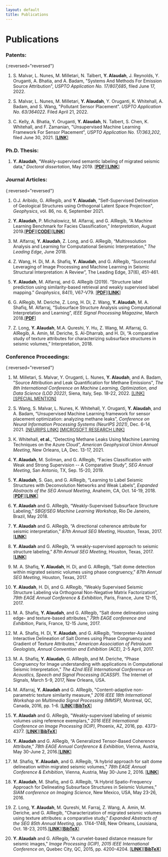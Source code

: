 ```yaml
---
layout: default
title: Publications
---
```


<h1 class="pageTitle">Publications</h1>

### Patents:

{:reversed="reversed"}

1. S. Malvar, L. Nunes, M. Milletari, N. Talbert, **Y. Alaudah**, J. Reynolds, Y. Oruganti, A. Bhatia, and A. Badam, "Systems And Methods For Emission Source Attribution", *USPTO Application No. 17/807,685*, filed June 17, 2022.

2. S. Malvar, L. Nunes, M. Milletari, **Y. Alaudah**, Y. Oruganti, K. Whitehall, A. Badam, and S. Wang, "Pollutant Sensor Placement". *USPTO Application No. 63/364022*. Filed April 21, 2022.

3. C. Kelly, A. Bhatia, Y. Oruganti, **Y. Alaudah**, N. Talbert, S. Chen, K. Whitehall, and F. Zamanian, "Unsupervised Machine Learning Framework For Sensor Placement", *USPTO Application No. 17/363,202*, filed June 30, 2021. [[**LINK**]](https://image-ppubs.uspto.gov/dirsearch-public/print/downloadPdf/20230007082)


### Ph.D. Thesis:

1. **Y. Alaudah**, “Weakly-supervised semantic labeling of migrated seismic data,” *Doctoral dissertation*, May 2019. [[**PDF**]](assets/files/thesis.pdf)[[**LINK**]](https://smartech.gatech.edu/handle/1853/61719)



### Journal Articles:

{:reversed="reversed"}

1. O.J. Aribido, G. AlRegib, and **Y. Alaudah**, "Self-Supervised Delineation of Geological Structures using Orthogonal Latent Space Projection", *Geophysics*, vol. 86, no. 6, September 2021. 

2. **Y. Alaudah**, P. Michalowicz, M. Alfarraj, and G. AlRegib, “A Machine Learning Benchmark for Facies Classification,”  *Interpretation*, August 2019.[[**PDF**]](https://export.arxiv.org/pdf/1901.07659)[[**CODE**]](https://github.com/yalaudah/facies_classification_benchmark)[[**LINK**]](https://library.seg.org/doi/10.1190/INT-2018-0249.1)

3. M. Alfarraj, **Y. Alaudah**, Z. Long, and G. AlRegib, “Multiresolution Analysis and Learning for Computational Seismic Interpretation,”  *The Leading Edge*, June 2018.

4. Z. Wang, H. Di, M. A. Shafiq, **Y. Alaudah**, and G. AlRegib, “Successful Leveraging of Image Processing and Machine Learning in Seismic Structural Interpretation: A Review”, The Leading Edge, 37(6), 451-461.

5. **Y. Alaudah**, M. Alfarraj, and G. AlRegib (2019). ”Structure label prediction using similarity-based retrieval and weakly supervised label mapping.” *Geophysics*, 84(1), V67-V79. [[**PDF**]](../assets/files/geo2018.pdf)[[**LINK**]](https://library.seg.org/doi/abs/10.1190/geo2018-0028.1)

6. G. AlRegib, M. Deriche, Z. Long, H. Di, Z. Wang, **Y. Alaudah**, M. A. Shafiq, M. Alfarraj, “Subsurface Structure Analysis using Computational Interpretation and Learning”,  *IEEE Signal Processing Magazine*, March 2018.[[**PDF**]](../assets/files/spm2018.pdf)

7. Z. Long, **Y. Alaudah**, M.A. Qureshi, Y. Hu, Z. Wang, M. Alfarraj, G. AlRegib, A. Amin, M. Deriche, S. Al-Dharrab, and H. Di, “A comparative study of texture attributes for characterizing subsurface structures in seismic volumes,” Interpretation, 2018.


### Conference Proceedings:

{:reversed="reversed"}

1. M. Milletari, S. Malvar, Y. Oruganti, L. Nunes, **Y. Alaudah**, and A. Badam, "Source Attribution and Leak Quantification for Methane Emissions", *The 8th International Conference on Machine Learning, Optimization, and Data Science (LOD 2022)*, Siena, Italy, Sep. 18-22, 2022. [[LINK]](https://www.microsoft.com/en-us/research/uploads/prod/2022/08/LOD2022-4.pdf) [[SPECIAL MENTION]](https://lod2022.icas.cc/best-paper-award/)

2. S. Wang, S. Malvar, L. Nunes, K. Whitehall, Y. Oruganti, **Y. Alaudah**, and A. Badam, “Unsupervised Machine Learning framework for sensor placement optimization: analyzing methane leaks”, *Conference on Neural Information Processing Systems (NeurIPS 2021)*, Dec. 6-14, 2021. [[NEURIPS LINK]](https://www.climatechange.ai/papers/neurips2021/70) [[MICROSOFT RESEARCH LINK]](https://www.microsoft.com/en-us/research/publication/unsupervised-machine-learning-framework-for-sensor-placement-optimization-analyzing-methane-leaks/)

3. K. Whitehall, **et al.**, “Detecting Methane Leaks Using Machine Learning Techniques on the Azure Cloud”, *American Geophysical Union Annual Meeting*, New Orleans, LA, Dec. 13-17, 2021.

4. **Y. Alaudah**, M. Soliman, and G. AlRegib, “Facies Classification with Weak and Strong Supervision -- A Comparative Study”, *SEG Annual Meeting*, San Antonio, TX, Sep. 15-20, 2019.

5. **Y. Alaudah**, S. Gao, and G. AlRegib, “Learning to Label Seismic Structures with Deconvolution Networks and Weak Labels”, *Expanded Abstracts of the SEG Annual Meeting*, Anaheim, CA, Oct. 14-19, 2018. [[**PDF**]](../assets/files/seg2018.pdf)[[**LINK**]](https://library.seg.org/doi/abs/10.1190/segam2018-2997865.1)

6. **Y. Alaudah** and G. AlRegib, “Weakly-Supervised Subsurface Structure Labeling,”  *SBGf/SEG Machine Learning Workshop*, Rio De Janeiro, Brazil, May 2018.

7. **Y. Alaudah** and G. AlRegib, “A directional coherence attribute for seismic interpretation,” *87th Annual SEG Meeting*, Houston, Texas, 2017.[[**LINK**]](https://library.seg.org/doi/abs/10.1190/segam2017-17739097.1)

8. **Y. Alaudah** and G. AlRegib, “A weakly-supervised approach to seismic structure labeling,” *87th Annual SEG Meeting*, Houston, Texas, 2017.[[**LINK**]](https://library.seg.org/doi/abs/10.1190/segam2017-17793533.1)

9. M. A. Shafiq, **Y. Alaudah**, H. Di, and G. AlRegib, “Salt dome detection within migrated seismic volumes using phase congruency,”  *87th Annual SEG Meeting*, Houston, Texas, 2017.

10. **Y. Alaudah**, H. Di, and G. AlRegib, “Weakly Supervised Seismic Structure Labeling via Orthogonal Non-Negative Matrix Factorization”, *79th EAGE Annual Conference & Exhibition*, Paris, France, June 12-15, 2017.

11. M. A. Shafiq, **Y. Alaudah**, and G. AlRegib, “Salt dome delineation using edge- and texture-based attributes,” *79th EAGE conference and Exhibition*, Paris, France, 12-15 June, 2017.

12. M. A. Shafiq, H. Di, **Y. Alaudah**, and G. AlRegib, “Interpreter-Assisted Interactive Delineation of Salt Domes using Phase Congruency and Gradient of Texture Attributes,” *American Association of Petroleum Geologists, Annual Convention and Exhibition (ACE)*, 2-5 April, 2017.

13. M. A. Shafiq, **Y. Alaudah**, G. AlRegib, and M. Deriche, “Phase Congruency for Image understanding with applications in Computational Seismic Interpretation,” *The 42nd IEEE International Conference on Acoustics, Speech and Signal Processing (ICASSP)*. The Internet of Signals, March 5-9, 2017, New Orleans, USA.

14. M. Alfarraj, **Y. Alaudah** and G. AlRegib, "Content-adaptive non-parametric texture similarity measure," *2016 IEEE 18th International Workshop on Multimedia Signal Processing (MMSP)*, Montreal, QC, Canada, 2016, pp. 1-6. [[**LINK**]](https://ieeexplore.ieee.org/document/7813338/)[[**BibTeX**]](../assets/files/mmsp2016.bib)

15. **Y. Alaudah** and G. AlRegib, "Weakly-supervised labeling of seismic volumes using reference exemplars," *2016 IEEE International Conference on Image Processing (ICIP)*, Phoenix, AZ, 2016, pp. 4373-4377. [[**LINK**]](https://ieeexplore.ieee.org/document/7533186/)[[**BibTeX**]](../assets/files/icip2016.bib)

16. **Y. Alaudah** and G. AlRegib, “A Generalized Tensor-Based Coherence Attribute,” *78th EAGE Annual Conference & Exhibition*, Vienna, Austria, May 30-June 2, 2016.[[**LINK**]](http://earthdoc.eage.org/publication/publicationdetails/?publication=85573)

17. M. Shafiq, **Y. Alaudah**, and G. AlRegib, “A hybrid approach for salt dome delineation within migrated seismic volumes," *78th EAGE Annual Conference & Exhibition*, Vienna, Austria, May 30-June 2, 2016. [[**LINK**]](http://earthdoc.eage.org/publication/publicationdetails/?publication=85576)

18. **Y. Alaudah**, M. Shafiq, and G. AlRegib, “A Hybrid Spatio-Frequency Approach for Delineating Subsurface Structures in Seismic Volumes,” *SIAM conference on Imaging Science*, New Mexico, USA, May 23-26, 2016.

19. Z. Long, **Y. Alaudah**, M. Qureshi, M. Farraj, Z. Wang, A. Amin, M. Deriche, and G. AlRegib, "Characterization of migrated seismic volumes using texture attributes: a comparative study," *Expanded Abstracts of the SEG 85th Annual Meeting*, pp. 1744-1748, New Orleans, Louisiana, Oct. 18-23, 2015.[[**LINK**]](https://dx.doi.org/10.1190/segam2015-5934664.1)[[**BibTeX**]](../assets/files/seg2015.bib)

20. **Y. Alaudah** and G. AlRegib, "A curvelet-based distance measure for seismic images," *Image Processing (ICIP), 2015 IEEE International Conference on*, Quebec City, QC, 2015, pp. 4200-4204. [[**LINK**]](https://dx.doi.org/10.1109/ICIP.2015.7351597)[[**BibTeX**]](../assets/files/icip2015.bib)
